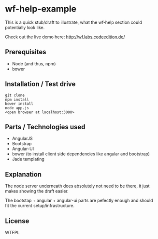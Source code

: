 wf-help-example
===============

This is a quick stub/draft to illustrate, what the wf-help section could potentially look like.

Check out the live demo here: <http://wf.labs.codeedition.de/>

Prerequisites
-------------

* Node (and thus, npm)
* bower

Installation / Test drive
-------------------------

    git clone
    npm install
    bower install
    node app.js
    <open browser at localhost:3000>

Parts / Technologies used
-------------------------

* AngularJS
* Bootstrap
* Angular-UI
* bower (to install client side dependencies like angular and bootstrap)
* Jade templating

Explanation
-----------

The node server underneath does absolutely not need to be there, it just makes showing the draft easier.

The bootstap + angular + angular-ui parts are pefectly enough and should fit the current setup/infrastructure.

License
-------

WTFPL
